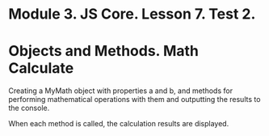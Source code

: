 # Module 3. JS Core. Lesson 7. Test 2.

# Objects and Methods. Math Calculate

Creating a MyMath object with properties a and b, and methods for performing mathematical operations with them and outputting the results to the console.

When each method is called, the calculation results are displayed.
